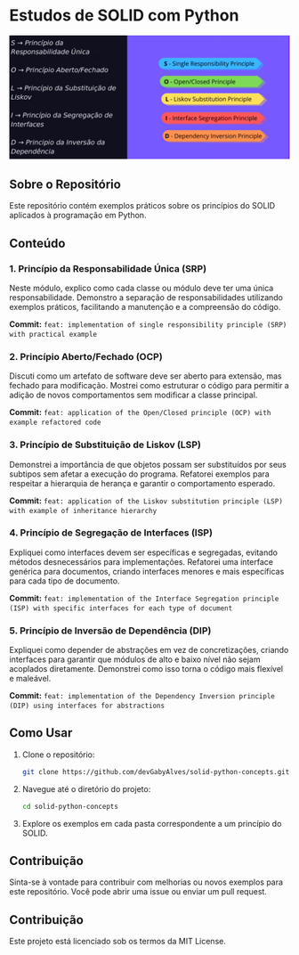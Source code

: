 # Estudos de SOLID com Python

![Princípios SOLID](./assets/solid.png)

## Sobre o Repositório

Este repositório contém exemplos práticos sobre os princípios do SOLID aplicados à programação em Python. 

## Conteúdo

### 1. Princípio da Responsabilidade Única (SRP)
Neste módulo, explico como cada classe ou módulo deve ter uma única responsabilidade. Demonstro a separação de responsabilidades utilizando exemplos práticos, facilitando a manutenção e a compreensão do código.

**Commit:** `feat: implementation of single responsibility principle (SRP) with practical example`

### 2. Princípio Aberto/Fechado (OCP)
Discuti como um artefato de software deve ser aberto para extensão, mas fechado para modificação. Mostrei como estruturar o código para permitir a adição de novos comportamentos sem modificar a classe principal.

**Commit:** `feat: application of the Open/Closed principle (OCP) with example refactored code`

### 3. Princípio de Substituição de Liskov (LSP)
Demonstrei a importância de que objetos possam ser substituídos por seus subtipos sem afetar a execução do programa. Refatorei exemplos para respeitar a hierarquia de herança e garantir o comportamento esperado.

**Commit:** `feat: application of the Liskov substitution principle (LSP) with example of inheritance hierarchy`

### 4. Princípio de Segregação de Interfaces (ISP)
Expliquei como interfaces devem ser específicas e segregadas, evitando métodos desnecessários para implementações. Refatorei uma interface genérica para documentos, criando interfaces menores e mais específicas para cada tipo de documento.

**Commit:** `feat: implementation of the Interface Segregation principle (ISP) with specific interfaces for each type of document`

### 5. Princípio de Inversão de Dependência (DIP)
Expliquei como depender de abstrações em vez de concretizações, criando interfaces para garantir que módulos de alto e baixo nível não sejam acoplados diretamente. Demonstrei como isso torna o código mais flexível e maleável.

**Commit:** `feat: implementation of the Dependency Inversion principle (DIP) using interfaces for abstractions`

## Como Usar

1. Clone o repositório:
   ```bash
   git clone https://github.com/devGabyAlves/solid-python-concepts.git

2. Navegue até o diretório do projeto:
    ```bash
    cd solid-python-concepts
    ```

3. Explore os exemplos em cada pasta correspondente a um princípio do SOLID.

## Contribuição

Sinta-se à vontade para contribuir com melhorias ou novos exemplos para este repositório. Você pode abrir uma issue ou enviar um pull request.

## Contribuição

Este projeto está licenciado sob os termos da MIT License.